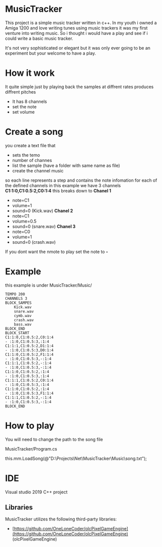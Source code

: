 # MusicTracker
This project is a simple music tracker written in c++. In my youth i owned a Amiga 1200 and love writing tunes using music trackers it was my first venture into writing music. So i thought i would have a play and see if i could write a basic music tracker.

It's not very sophisticated or elegant but it was only ever going to be an experiment but your welcome to have a play.

# How it work 
It quite simple just by playing back the samples at diffrent rates produces diffrent pitches
- It has 8 channels
- set the note
- set volume

# Create a song
you create a text file that 
- sets the temo 
- number of channes
- list the sample (have a folder with same name as file)
- create the channel music

so each line represents a step and contains the note infomation for each of the defined channels
in this example we have 3 channels  **C1:1:0,C1:0.5:2,C0:1:4** this breaks down to
**Chanel 1**
  - note=C1
  - volume=1
  - sound=0 (Kick.wav)
**Chanel 2**
  - note=C1
  - volume=0.5
  - sound=0 (snare.wav)
**Chanel 3**
  - note=C0
  - volume=1
  - sound=0 (crash.wav)

If you dont want the nmote to play set the note to **-**


# Example 
this example is under MusicTracker/Music/

```
TEMPO 200
CHANNELS 3
BLOCK_SAMPES
	Kick.wav
	snare.wav
	cymb.wav
	crash.wav
	bass.wav
BLOCK_END
BLOCK_START
C1:1:0,C1:0.5:2,C0:1:4
- :1:0,C1:0.5:3,:1:4
C1:1:1,C1:0.5:2,D1:1:4
- :1:0,C1:0.5:3,D0:1:4
C1:1:0,C1:0.5:2,F1:1:4
- :1:0,C1:0.5:3,-:1:4
C1:1:1,C1:0.5:2,-:1:4
- :1:0,C1:0.5:3,-:1:4
C1:1:0,C1:0.5:2,:1:4
- :1:0,C1:0.5:3,:1:4
C1:1:1,C1:0.5:2,C0:1:4
- :1:0,C1:0.5:3,:1:4
C1:1:0,C1:0.5:2,:1:4
- :1:0,C1:0.5:3,F1:1:4
C1:1:1,C1:0.5:2,-:1:4
- :1:0,C1:0.5:3,-:1:4
BLOCK_END
```
# How to play
You will need to change the path to the song file

MusicTracker/Program.cs

this.mm.LoadSong(@"D:\Projects\Net\MusicTracker\Music\song.txt");

# IDE
Visual studio 2019
C++ project

## Libraries
MusicTracker utilizes the following third-party libraries:
- [https://github.com/OneLoneCoder/olcPixelGameEngine](https://github.com/OneLoneCoder/olcPixelGameEngine) (olcPixelGameEngine)

